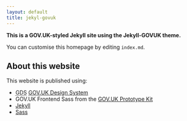 ```yaml
---
layout: default
title: jekyl-govuk
---
```


  <p class="govuk-body"><strong>This is a GOV.UK-styled Jekyll site using the Jekyll-GOVUK theme.</strong></p>
  <p class="govuk-body">You can customise this homepage by editing <code>index.md</code>.</p>

  <h2 class="govuk-heading-m govuk-!-margin-top-9">About this website</h2>
  <p class="govuk-body">This website is published using:</p>
  <ul class="govuk-list govuk-list--bullet">
    <li>
      <abbr title="Government Digital Service">GDS</abbr>
      <a href="https://design-system.service.gov.uk/">GOV.UK Design System</a>
    </li>
    <li>
      GOV.UK Frontend Sass from the
      <a href="https://govuk-prototype-kit.herokuapp.com/docs/install">GOV.UK Prototype Kit</a>
    </li>
    <li><a href="http://jekyllrb.com/">Jekyll</a></li>
    <li><a href="http://sass-lang.com/">Sass</a></li>
  </ul>

